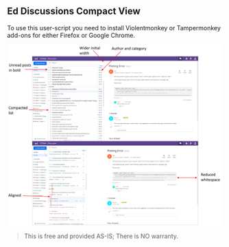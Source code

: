 ## Ed Discussions Compact View

To use this user-script you need to install Violentmonkey or Tampermonkey add-ons for either Firefox or Google Chrome.

![Before and After](screenshot.png)

> This is free and provided AS-IS; There is NO warranty.
